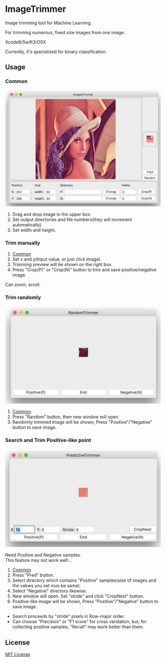 # ImageTrimmer
Image trimming tool for Machine Learning.

For trimming numerous, fixed size images from one image.

Xcode8/Swift3/OSX

Currently, it's specialized for binary classification.

## Usage

### Common
![Main Window](./Resources/main.png)

1. Drag and drop image in the upper box.
1. Set output directories and file numbers(they will increment automatically).
1. Set width and height.

### Trim manually
1. [Common](#common)
1. Set x and y(Input value, or just click image).
1. Trimming preview will be shown on the right box.
1. Press "Crop(P)" or "Crop(N)" button to trim and save positive/negative image.

Can zoom, scroll.

### Trim randomly
![Random trimming](./Resources/random.png)

1. [Common](#common)
1. Press "Random" button, then new window will open.
1. Randomly trimmed image will be shown, Press "Positive"/"Negative" button to save image.

### Search and Trim Positive-like point
![Predictive trimming](./Resources/pred.png)

Need Positive and Negative samples.  
This feature may not work well...

1. [Common](#common)
1. Press "Pred" button.
1. Select directory which contains "Positive" samples(size of images and the values you set mus be same).
1. Select "Negative" directory likewise.
1. New window will open. Set "stride" and click "CropNext" button.
1. Positive-like image will be shown, Press "Positive"/"Negative" button to save image.

- Search proceeds by "stride" pixels in Row-major order.
- Can choose "Precision" or "F1 score" for cross varidation, but, for collecting positive samples, "Recall" may work better than them.

## License
[MIT License](./LICENSE)